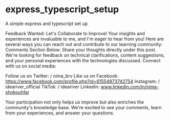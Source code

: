 # express_typescript_setup
A simple express and typescript set up


Feedback Wanted: Let's Collaborate to Improve!
Your insights and experiences are invaluable to me, and I'm eager to hear from you! Here are several ways you can reach out and contribute to our learning community: Comments Section Below: Share your thoughts directly under this post. We're looking for feedback on technical clarifications, content suggestions, and your personal experiences with the technologies discussed. Connect with us on social media:

Follow us on Twitter: / nima_brv
Like us on Facebook: https://www.facebook.com/profile.php?id=61554873742754 Instagram: / ideariver_official
TikTok: / ideariver
Linkedin: www.linkedin.com/in/nima-shokouhfar

Your participation not only helps us improve but also enriches the community's knowledge base. We're excited to see your comments, learn from your experiences, and answer your questions.
